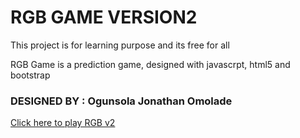 # RGB GAME VERSION2

This project is for learning purpose and its free for all


RGB Game is a prediction game, designed with javascrpt, html5 and bootstrap

### DESIGNED BY : Ogunsola Jonathan Omolade

<a href="https://ensodev.github.io/rgb-game-v2/index.html">Click here to play RGB v2</a>



